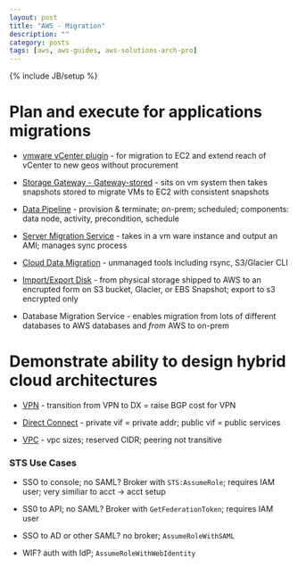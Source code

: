 ```yaml
---
layout: post
title: "AWS - Migration"
description: ""
category: posts
tags: [aws, aws-guides, aws-solutions-arch-pro]
---
```

{% include JB/setup %}

# Plan and execute for applications migrations

- [vmware vCenter plugin](/posts/aws-vmware) - for migration to EC2 and extend reach of vCenter to new geos without procurement

- [Storage Gateway - Gateway-stored](/posts/aws-storage-gateway) - sits on vm system then takes snapshots stored to migrate VMs to EC2 with consistent snapshots

- [Data Pipeline](/posts/aws-data-pipeline) - provision & terminate; on-prem; scheduled; components: data node, activity, precondition, schedule

- [Server Migration Service](https://aws.amazon.com/server-migration-service/) - takes in a vm ware instance and output an AMI; manages sync process

- [Cloud Data Migration](https://aws.amazon.com/cloud-data-migration/) - unmanaged tools including rsync, S3/Glacier CLI

- [Import/Export Disk](https://aws.amazon.com/snowball/disk/) - from physical storage shipped to AWS to an encrupted form on S3 bucket, Glacier, or EBS Snapshot; export to s3 encrypted only

- Database Migration Service - enables migration from lots of different databases to AWS databases and *from* AWS to on-prem

# Demonstrate ability to design hybrid cloud architectures

- [VPN](/posts/aws-advanced-networking) - transition from VPN to DX = raise BGP cost for VPN

- [Direct Connect](/posts/aws-direct-connect) - private vif = private addr; public vif = public services

- [VPC](/posts/aws-vpc) - vpc sizes; reserved CIDR; peering not transitive

### STS Use Cases

- SSO to console; no SAML? Broker with `STS:AssumeRole`; requires IAM user; very similiar to acct -> acct setup

- SS0 to API; no SAML? Broker with `GetFederationToken`; requires IAM user

- SSO to AD or other SAML? no broker; `AssumeRoleWithSAML`

- WIF? auth with IdP; `AssumeRoleWithWebIdentity`